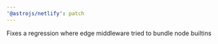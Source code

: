 ```yaml
---
'@astrojs/netlify': patch
---
```


Fixes a regression where edge middleware tried to bundle node builtins
